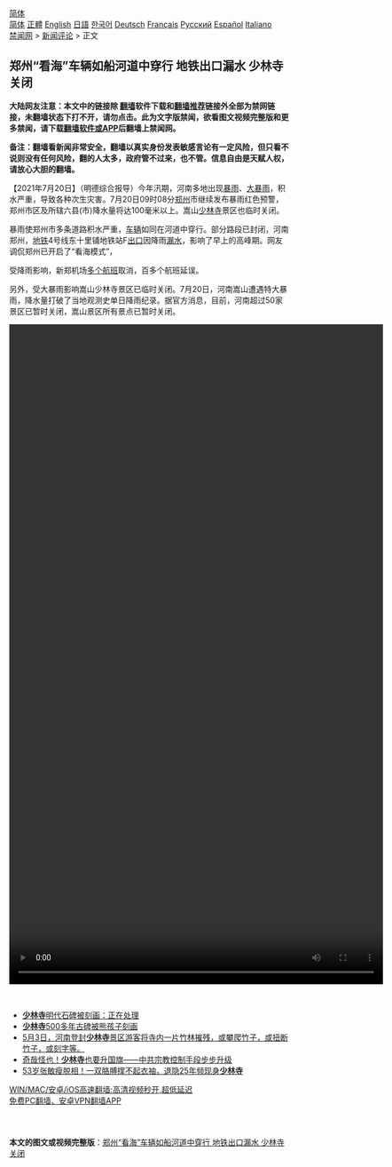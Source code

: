  <!-- 面包屑导航 --> <div class="breadcrumb"><!-- GTranslate: https://gtranslate.io/ -->  <div class="switcher notranslate">  <div class="selected">  <a href="#" onclick="return false;"> 简体</a>  </div>  <div class="option">  <a href="https://www.bannedbook.org" onclick="doGTranslate('zh-CN|zh-CN');jQuery('div.switcher div.selected a').html(jQuery(this).html());return false;" title="简体中文" class="nturl selected"> 简体</a>  <a href="https://www.bannedbook.org/zh-tw/" onclick="doGTranslate('zh-CN|zh-TW');jQuery('div.switcher div.selected a').html(jQuery(this).html());return false;" title="繁體中文" class="nturl"> 正體</a>  <a href="https://www.bannedbook.org/en/" onclick="doGTranslate('zh-CN|en');jQuery('div.switcher div.selected a').html(jQuery(this).html());return false;" title="English" class="nturl"> English</a>  <a href="https://www.bannedbook.org/ja/" onclick="doGTranslate('zh-CN|ja');jQuery('div.switcher div.selected a').html(jQuery(this).html());return false;" title="日本語" class="nturl"> 日語</a>  <a href="https://www.bannedbook.org/ko/" onclick="doGTranslate('zh-CN|ko');jQuery('div.switcher div.selected a').html(jQuery(this).html());return false;" title="한국어" class="nturl"> 한국어</a>  <a href="https://www.bannedbook.org/de/" onclick="doGTranslate('zh-CN|de');jQuery('div.switcher div.selected a').html(jQuery(this).html());return false;" title="Deutsch" class="nturl"> Deutsch</a>  <a href="https://www.bannedbook.org/fr/" onclick="doGTranslate('zh-CN|fr');jQuery('div.switcher div.selected a').html(jQuery(this).html());return false;" title="Français" class="nturl"> Français</a>  <a href="https://www.bannedbook.org/ru/" onclick="doGTranslate('zh-CN|ru');jQuery('div.switcher div.selected a').html(jQuery(this).html());return false;" title="Русский" class="nturl"> Русский</a>  <a href="https://www.bannedbook.org/es/" onclick="doGTranslate('zh-CN|es');jQuery('div.switcher div.selected a').html(jQuery(this).html());return false;" title="Español" class="nturl"> Español</a>  <a href="https://www.bannedbook.org/it/" onclick="doGTranslate('zh-CN|it');jQuery('div.switcher div.selected a').html(jQuery(this).html());return false;" title="Italiano" class="nturl"> Italiano</a>  </div>  </div>      <div class='breadcrumb-sub'><!-- Breadcrumb NavXT 6.3.0 --> <a href="https://www.bannedbook.org/" class="home">禁闻网</a> &gt; <a href="https://www.bannedbook.org/bnews/comments/" class="category">新闻评论</a> &gt; 正文</div></div><h2>郑州“看海”车辆如船河道中穿行 地铁出口漏水 少林寺关闭</h2> <p class="notice"><b>大陆网友注意：本文中的链接除 <a href="https://github.com/bannedbook/fanqiang" >翻墙</a>软件下载和<a href="https://github.com/killgcd/justmysocks/blob/master/README.md">翻墙推荐</a>链接外全部为禁网链接，未翻墙状态下打不开，请勿点击。此为文字版禁闻，欲看图文视频完整版和更多禁闻，请下载<a href="https://github.com/bannedbook/fanqiang">翻墙软件或APP</a>后翻墙上禁闻网。</p><p>备注：翻墙看新闻非常安全，翻墙以真实身份发表敏感言论有一定风险，但只看不说则没有任何风险，翻的人太多，政府管不过来，也不管。信息自由是天赋人权，请放心大胆的翻墙。</b></p>  <div class="entry"> <p>              <a href="https://i1.wp.com/upload-images-bucket-v64rleca837do.s3.eu-west-1.amazonaws.com/wp-content/uploads/2021/07/20061905/0720-%E6%B2%B3%E5%8D%97%E6%A8%A1%E5%BC%8F.jpg?fit=1280%2C720&#038;ssl=1" data-caption=""></a>                            </p> <p>【2021年7月20日】（明德综合报导）今年汛期，河南多地出现<a href="https://www.bannedbook.org/bnews/tag/%E6%9A%B4%E9%9B%A8/" class="st_tag internal_tag" rel="tag" title="标签 暴雨 下的日志">暴雨</a>、<a href="https://www.bannedbook.org/bnews/tag/%e5%a4%a7%e6%9a%b4%e9%9b%a8/" class="st_tag internal_tag" rel="tag" title="标签 大暴雨 下的日志">大暴雨</a>，积水严重，导致各种次生灾害。7月20日09时08分<a href="https://www.bannedbook.org/bnews/tag/%e9%83%91%e5%b7%9e/" class="st_tag internal_tag" rel="tag" title="标签 郑州 下的日志">郑州</a>市继续发布暴雨红色预警，郑州市区及所辖六县(市)降水量将达100毫米以上。嵩山<a href="https://www.bannedbook.org/bnews/tag/%e5%b0%91%e6%9e%97%e5%af%ba/" class="st_tag internal_tag" rel="tag" title="标签 少林寺 下的日志">少林寺</a>景区也临时关闭。</p>  <p>暴雨使郑州市多条道路积水严重，<a href="https://www.bannedbook.org/bnews/tag/%E8%BD%A6%E8%BE%86/" class="st_tag internal_tag" rel="tag" title="标签 车辆 下的日志">车辆</a>如同在河道中穿行。部分路段已封闭，河南郑州，<a href="https://www.bannedbook.org/bnews/tag/%e5%9c%b0%e9%93%81/" class="st_tag internal_tag" rel="tag" title="标签 地铁 下的日志">地铁</a>4号线东十里铺地铁站F<a href="https://www.bannedbook.org/bnews/tag/%E5%87%BA%E5%8F%A3/" class="st_tag internal_tag" rel="tag" title="标签 出口 下的日志">出口</a>因降雨<a href="https://www.bannedbook.org/bnews/tag/%E6%BC%8F%E6%B0%B4/" class="st_tag internal_tag" rel="tag" title="标签 漏水 下的日志">漏水</a>，影响了早上的高峰期。网友调侃郑州已开启了“看海模式”，</p> <p>受降雨影响，新郑机场<a href="https://www.bannedbook.org/bnews/tag/%E5%A4%9A%E4%B8%AA%E8%88%AA%E7%8F%AD/" class="st_tag internal_tag" rel="tag" title="标签 多个航班 下的日志">多个航班</a>取消，百多个航班延误。</p>  <p>另外，受大暴雨影响嵩山少林寺景区已临时关闭。7月20日，河南嵩山遭遇特大暴雨，降水量打破了当地观测史单日降雨纪录。据官方消息，目前，河南超过50家景区已暂时关闭，嵩山景区所有景点已暂时关闭。</p> <p>  	 		<video controls="controls" preload="none" width="674" height="1189"></video> 	 	 	 	  	 </p>  <p>&nbsp;</p> <ul class='op-related-articles' title='相关阅读'> <li><a href='https://www.bannedbook.org/bnews/baitai/20210506/1541007.html' target='_blank'><b>少林寺</b>明代石碑被刻画：正在处理</a></li> <li><a href='https://www.bannedbook.org/bnews/baitai/20210504/1539519.html' target='_blank'><b>少林寺</b>500多年古碑被熊孩子刻画</a></li> <li><a href='https://www.bannedbook.org/bnews/bannedvideo/20210504/1539280.html' target='_blank'>5月3日，河南登封<b>少林寺</b>景区游客将寺内一片竹林摧残，或攀爬竹子，或扭断竹子，或刻字等。</a></li> <li><a href='https://www.bannedbook.org/bnews/bannedvideo/20210305/1499134.html' target='_blank'>奇哉怪也！<b>少林寺</b>也要升国旗——中共宗教控制手段步步升级</a></li> <li><a href='https://www.bannedbook.org/bnews/yule/20210301/1496035.html' target='_blank'>53岁张敏瘦脱相！一双胳膊撑不起衣袖，退隐25年频现身<b>少林寺</b></a></li> </ul> <p class="texttj"> <a href="https://github.com/bannedbook/fanqiang/wiki/V2ray%E6%9C%BA%E5%9C%BA" target="_blank">WIN/MAC/安卓/iOS高速翻墙:高清视频秒开,超低延迟</a><br/> <a href="https://github.com/bannedbook/fanqiang/wiki/%E7%A6%81%E9%97%BB%E7%BD%91%E5%AE%89%E5%8D%93%E7%BF%BB%E5%A2%99%E6%96%B0%E9%97%BBAPP" target="_blank">免费PC翻墙、安卓VPN翻墙APP</a></p> <p>&nbsp;</p><a name='sharetosocial'></a>  <div style="margin-bottom:5px;padding-bottom:5px;clear:both"> <div id="archive-pix-1" class="banner-ads"> <!-- AuctionX Display platform tag START --> <div id="26318x728x90x621x_ADSLOT2" clicktrack="%%CLICK_URL_ESC%%"></div> <!-- AuctionX Display platform tag END --> </div> <div id="archive-pix-2" class="banner-ads"> <!-- AuctionX Display platform tag START --> <div id="26315x300x250x621x_ADSLOT2" clicktrack="%%CLICK_URL_ESC%%"></div> <!-- AuctionX Display platform tag END --> </div> </div>  <div id="archive-pix-1" class="banner-ads"> <!-- AuctionX Display platform tag START --> <div id="26318x728x90x621x_ADSLOT3" clicktrack="%%CLICK_URL_ESC%%"></div> <!-- AuctionX Display platform tag END --> </div> <div><b>本文的图文或视频完整版</b>：<a href='https://www.bannedbook.org/bnews/comments/20210720/1590668.html'>郑州“看海”车辆如船河道中穿行 地铁出口漏水 少林寺关闭</a></div>  </div><!--END ENTRY--> 